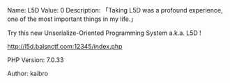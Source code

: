 Name: L5D
Value: 0
Description: 「Taking L5D was a profound experience, one of the most important things in my life.」

Try this new Unserialize-Oriented Programming System a.k.a. L5D !

http://l5d.balsnctf.com:12345/index.php

PHP Version: 7.0.33

Author: kaibro
